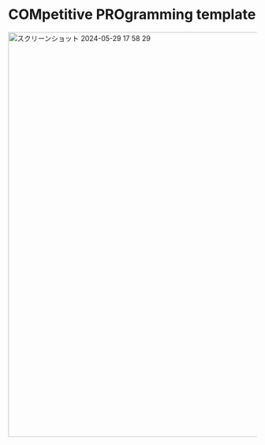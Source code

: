 # COMpetitive PROgramming template
<img width="821" alt="スクリーンショット 2024-05-29 17 58 29" src="https://github.com/romophic/Compro/assets/45321757/0c1ab207-b2fc-4b03-8558-75367cf381ae">

